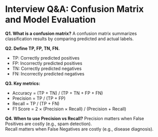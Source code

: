 # Interview Q&A: Confusion Matrix and Model Evaluation

**Q1. What is a confusion matrix?**
A confusion matrix summarizes classification results by comparing predicted and actual labels.

**Q2. Define TP, FP, TN, FN.**
- TP: Correctly predicted positives
- FP: Incorrectly predicted positives
- TN: Correctly predicted negatives
- FN: Incorrectly predicted negatives

**Q3. Key metrics:**
- Accuracy = (TP + TN) / (TP + TN + FP + FN)
- Precision = TP / (TP + FP)
- Recall = TP / (TP + FN)
- F1 Score = 2 × (Precision × Recall) / (Precision + Recall)

**Q4. When to use Precision vs Recall?**
Precision matters when False Positives are costly (e.g., spam detection).  
Recall matters when False Negatives are costly (e.g., disease diagnosis).
